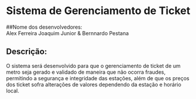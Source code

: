 # Sistema de Gerenciamento de Ticket
##Nome dos desenvolvedores: </br>
Alex Ferreira Joaquim Junior & Bernnardo Pestana </br>
## Descrição: </br>
O sistema será desenvolvido para que o gerenciamento de ticket de um metro seja gerado e validado de maneira que não ocorra fraudes, permitindo a segurança e integridade das estações, além de que os preços dos ticket sofra alterações de valores dependendo da estação e horário local.
